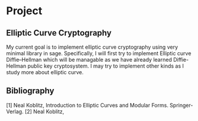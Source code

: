 Project
=======

Elliptic Curve Cryptography
---------------------------

My current goal is to implement elliptic curve cryptography using very minimal library in sage. 
Specifically, I will first try to implement Elliptic curve Diffie–Hellman which will be managable as we have 
already learned Diffie-Hellman public key cryptosystem. I may try to implement other kinds as I study more about 
elliptic curve. 


Bibliography
------------

[1] Neal Koblitz, Introduction to Elliptic Curves and Modular Forms. Springer-Verlag.
[2] Neal Koblitz, 
